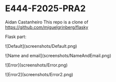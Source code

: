 # E444-F2025-PRA2

Aidan Castanheiro
This repo is a clone of https://github.com/miguelgrinberg/flasky



Flask part:

!\[Default](screenshots/Default.png)

!\[Name and email](screenshots/NameAndEmail.png)

!\[Error](screenshots/Error.png)

!\[Error2](screenshots/Error2.png)



